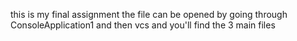 this is my final assignment the file can be opened by going through ConsoleApplication1 and then vcs and you'll find the 3 main files 
